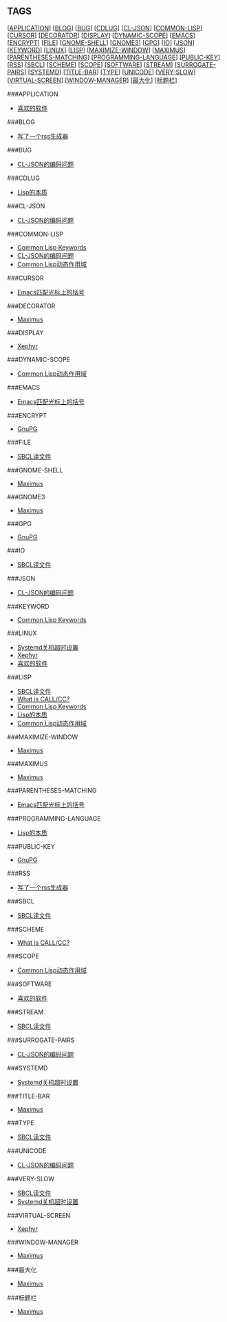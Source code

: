 TAGS
----

[[APPLICATION](#APPLICATION)] [[BLOG](#BLOG)] [[BUG](#BUG)] [[CDLUG](#CDLUG)] [[CL-JSON](#CL-JSON)] [[COMMON-LISP](#COMMON-LISP)] [[CURSOR](#CURSOR)] [[DECORATOR](#DECORATOR)] [[DISPLAY](#DISPLAY)] [[DYNAMIC-SCOPE](#DYNAMIC-SCOPE)] [[EMACS](#EMACS)] [[ENCRYPT](#ENCRYPT)] [[FILE](#FILE)] [[GNOME-SHELL](#GNOME-SHELL)] [[GNOME3](#GNOME3)] [[GPG](#GPG)] [[IO](#IO)] [[JSON](#JSON)] [[KEYWORD](#KEYWORD)] [[LINUX](#LINUX)] [[LISP](#LISP)] [[MAXIMIZE-WINDOW](#MAXIMIZE-WINDOW)] [[MAXIMUS](#MAXIMUS)] [[PARENTHESES-MATCHING](#PARENTHESES-MATCHING)] [[PROGRAMMING-LANGUAGE](#PROGRAMMING-LANGUAGE)] [[PUBLIC-KEY](#PUBLIC-KEY)] [[RSS](#RSS)] [[SBCL](#SBCL)] [[SCHEME](#SCHEME)] [[SCOPE](#SCOPE)] [[SOFTWARE](#SOFTWARE)] [[STREAM](#STREAM)] [[SURROGATE-PAIRS](#SURROGATE-PAIRS)] [[SYSTEMD](#SYSTEMD)] [[TITLE-BAR](#TITLE-BAR)] [[TYPE](#TYPE)] [[UNICODE](#UNICODE)] [[VERY-SLOW](#VERY-SLOW)] [[VIRTUAL-SCREEN](#VIRTUAL-SCREEN)] [[WINDOW-MANAGER](#WINDOW-MANAGER)] [[最大化](#最大化)] [[标题栏](#标题栏)] 

###APPLICATION<a name="APPLICATION"/>

* [喜欢的软件](./02_favorite_software.md)

###BLOG<a name="BLOG"/>

* [写了一个rss生成器](./08_rss.md)

###BUG<a name="BUG"/>

* [CL-JSON的编码问题](./CL-JSON的编码问题.md)

###CDLUG<a name="CDLUG"/>

* [Lisp的本质](./05_essence_of_lisp.md)

###CL-JSON<a name="CL-JSON"/>

* [CL-JSON的编码问题](./CL-JSON的编码问题.md)

###COMMON-LISP<a name="COMMON-LISP"/>

* [Common Lisp Keywords](./04_common_lisp_keywords.md)
* [CL-JSON的编码问题](./CL-JSON的编码问题.md)
* [Common Lisp动态作用域](./CommonLisp动态作用域.md)

###CURSOR<a name="CURSOR"/>

* [Emacs匹配光标上的括号](./03_emacs_matching_parens_ON_cursor.md)

###DECORATOR<a name="DECORATOR"/>

* [Maximus](./01_maximus.md)

###DISPLAY<a name="DISPLAY"/>

* [Xephyr](./Xephyr.md)

###DYNAMIC-SCOPE<a name="DYNAMIC-SCOPE"/>

* [Common Lisp动态作用域](./CommonLisp动态作用域.md)

###EMACS<a name="EMACS"/>

* [Emacs匹配光标上的括号](./03_emacs_matching_parens_ON_cursor.md)

###ENCRYPT<a name="ENCRYPT"/>

* [GnuPG](./07_gpg.md)

###FILE<a name="FILE"/>

* [SBCL读文件](./06_sbcl_reading_file.md)

###GNOME-SHELL<a name="GNOME-SHELL"/>

* [Maximus](./01_maximus.md)

###GNOME3<a name="GNOME3"/>

* [Maximus](./01_maximus.md)

###GPG<a name="GPG"/>

* [GnuPG](./07_gpg.md)

###IO<a name="IO"/>

* [SBCL读文件](./06_sbcl_reading_file.md)

###JSON<a name="JSON"/>

* [CL-JSON的编码问题](./CL-JSON的编码问题.md)

###KEYWORD<a name="KEYWORD"/>

* [Common Lisp Keywords](./04_common_lisp_keywords.md)

###LINUX<a name="LINUX"/>

* [Systemd关机超时设置](./systemd_timeout.md)
* [Xephyr](./Xephyr.md)
* [喜欢的软件](./02_favorite_software.md)

###LISP<a name="LISP"/>

* [SBCL读文件](./06_sbcl_reading_file.md)
* [What is CALL/CC?](./00_what_is_call_cc.md)
* [Common Lisp Keywords](./04_common_lisp_keywords.md)
* [Lisp的本质](./05_essence_of_lisp.md)
* [Common Lisp动态作用域](./CommonLisp动态作用域.md)

###MAXIMIZE-WINDOW<a name="MAXIMIZE-WINDOW"/>

* [Maximus](./01_maximus.md)

###MAXIMUS<a name="MAXIMUS"/>

* [Maximus](./01_maximus.md)

###PARENTHESES-MATCHING<a name="PARENTHESES-MATCHING"/>

* [Emacs匹配光标上的括号](./03_emacs_matching_parens_ON_cursor.md)

###PROGRAMMING-LANGUAGE<a name="PROGRAMMING-LANGUAGE"/>

* [Lisp的本质](./05_essence_of_lisp.md)

###PUBLIC-KEY<a name="PUBLIC-KEY"/>

* [GnuPG](./07_gpg.md)

###RSS<a name="RSS"/>

* [写了一个rss生成器](./08_rss.md)

###SBCL<a name="SBCL"/>

* [SBCL读文件](./06_sbcl_reading_file.md)

###SCHEME<a name="SCHEME"/>

* [What is CALL/CC?](./00_what_is_call_cc.md)

###SCOPE<a name="SCOPE"/>

* [Common Lisp动态作用域](./CommonLisp动态作用域.md)

###SOFTWARE<a name="SOFTWARE"/>

* [喜欢的软件](./02_favorite_software.md)

###STREAM<a name="STREAM"/>

* [SBCL读文件](./06_sbcl_reading_file.md)

###SURROGATE-PAIRS<a name="SURROGATE-PAIRS"/>

* [CL-JSON的编码问题](./CL-JSON的编码问题.md)

###SYSTEMD<a name="SYSTEMD"/>

* [Systemd关机超时设置](./systemd_timeout.md)

###TITLE-BAR<a name="TITLE-BAR"/>

* [Maximus](./01_maximus.md)

###TYPE<a name="TYPE"/>

* [SBCL读文件](./06_sbcl_reading_file.md)

###UNICODE<a name="UNICODE"/>

* [CL-JSON的编码问题](./CL-JSON的编码问题.md)

###VERY-SLOW<a name="VERY-SLOW"/>

* [SBCL读文件](./06_sbcl_reading_file.md)
* [Systemd关机超时设置](./systemd_timeout.md)

###VIRTUAL-SCREEN<a name="VIRTUAL-SCREEN"/>

* [Xephyr](./Xephyr.md)

###WINDOW-MANAGER<a name="WINDOW-MANAGER"/>

* [Maximus](./01_maximus.md)

###最大化<a name="最大化"/>

* [Maximus](./01_maximus.md)

###标题栏<a name="标题栏"/>

* [Maximus](./01_maximus.md)

